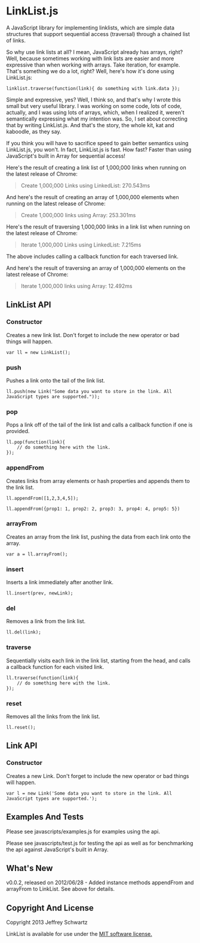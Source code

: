 # LinkList.js
A JavaScript library for implementing linklists, which are simple data structures that support sequential access (traversal) through a chained list of links.

So why use link lists at all? I mean, JavaScript already has arrays, right? Well, because sometimes working with link lists are easier and more expressive than when working with arrays. Take iteration, for example. That's something we do a lot, right? Well, here's how it's done using LinkList.js:

    linklist.traverse(function(link){ do something with link.data });

Simple and expressive, yes? Well, I think so, and that's why I wrote this small but very useful library. I was working on some code, lots of code, actually, and I was using lots of arrays, which, when I realized it, weren't semantically expressing what my intention was. So, I set about correcting that by writing LinkList.js. And that's the story, the whole kit, kat and kaboodle, as they say.

If you think you will have to sacrifice speed to gain better semantics using LinkList.js, you won't. In fact, LinkList.js is fast. How fast? Faster than using JavaScript's built in Array for sequential access!

Here's the result of creating a link list of 1,000,000 links when running on the latest release of Chrome:

> Create 1,000,000 Links using LinkedList: 270.543ms

And here's the result of creating an array of 1,000,000 elements when running on the latest release of Chrome:

> Create 1,000,000 links using Array: 253.301ms

Here's the result of traversing 1,000,000 links in a link list when running on the latest release of Chrome:

> Iterate 1,000,000 Links using LinkedList: 7.215ms

The above includes calling a callback function for each traversed link.

And here's the result of traversing an array of 1,000,000 elements on the latest release of Chrome:

> Iterate 1,000,000 links using Array: 12.492ms

## LinkList API

### Constructor
Creates a new link list. Don't forget to include the new operator or bad things will happen.

    var ll = new LinkList();

### push
Pushes a link onto the tail of the link list.

    ll.push(new Link("Some data you want to store in the link. All JavaScript types are supported."));

### pop
Pops a link off of the tail of the link list and calls a callback function if one is provided.

    ll.pop(function(link){
        // do something here with the link.
    });

### appendFrom
Creates links from array elements or hash properties and appends them to the link list.

    ll.appendFrom([1,2,3,4,5]);

    ll.appendFrom({prop1: 1, prop2: 2, prop3: 3, prop4: 4, prop5: 5})

### arrayFrom
Creates an array from the link list, pushing the data from each link onto the array.

    var a = ll.arrayFrom();

### insert
Inserts a link immediately after another link.

    ll.insert(prev, newLink);

### del
Removes a link from the link list.

    ll.del(link);

### traverse
Sequentially visits each link in the link list, starting from the head, and calls a callback function for each visited link.

    ll.traverse(function(link){
        // do something here with the link.
    });

### reset
Removes all the links from the link list.

    ll.reset();

## Link API

### Constructor
Creates a new Link. Don't forget to include the new operator or bad things will happen.

    var l = new Link('Some data you want to store in the link. All JavaScript types are supported.');

## Examples And Tests
Please see javascripts/examples.js for examples using the api.

Please see javascripts/test.js for testing the api as well as for benchmarking the api against JavaScript's built in Array.

## What's New
v0.0.2, released on 2012/06/28 - Added instance methods appendFrom and arrayFrom to LinkList. See above for details.

## Copyright And License
Copyright 2013 Jeffrey Schwartz

LinkList is available for use under the [MIT software license.](https://github.com/jeffschwartz/linklist/blob/master/LICENSE)